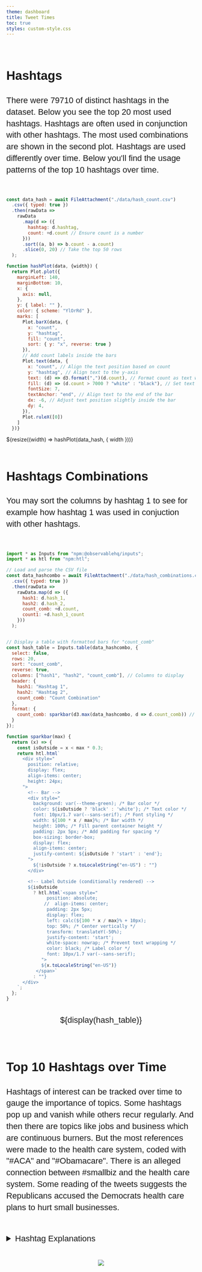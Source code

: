 ```yaml
---
theme: dashboard
title: Tweet Times
toc: true
styles: custom-style.css
---
```


<style>
/* Chart Wrapper: Center charts and text */
.chart-wrapper {
    display: flex;
    flex-direction: column;
    align-items: center;
    margin: 0 auto;
    max-width: 900px;
}

/* Global Wrapper: Center all page content */
.page-wrapper {
    display: flex;
    flex-direction: column;
    align-items: center; /* Center content horizontally */
    margin: 0 auto; /* Center the wrapper itself */
    max-width: 900px; /* Match the text dimensions */
    padding: 20px; /* Add spacing around the edges */
    box-sizing: border-box;
}

/* Text Container: Style the text block */
.text-container {
    text-align: left;
    margin: 20px auto;
    max-width: 1200px;
    line-height: 1.4;
    font-size: 22px;
    font-family: "Calibri", Arial, sans-serif;
}

.body{
  max-width: 900px;
  margin: 20px auto;
  max-width: 1200px;
}

svg {
    max-width: 100%; /* Ensure the SVG scales within its container */
    height: auto;    /* Maintain aspect ratio */
  }
</style>

<div class="chart-wrapper">
  <div class="text-container">
   <h2>Hashtags</h2>
  <p>
  There were 79710 of distinct hashtags in the dataset. Below you see the top 20 most used hashtags. Hashtags are often used in conjunction with other hashtags. The most used combinations are shown in the second plot. Hashtags are used differently over time. Below you'll find the usage patterns of the top 10 hashtags over time.
  </p>
  </div>
</div>


```js
const data_hash = await FileAttachment("./data/hash_count.csv")
  .csv({ typed: true })
  .then(rawData => 
    rawData
      .map(d => ({
        hashtag: d.hashtag,
        count: +d.count // Ensure count is a number
      }))
      .sort((a, b) => b.count - a.count) 
      .slice(0, 20) // Take the top 50 rows
  );
```


```js
function hashPlot(data, {width}) {
  return Plot.plot({
    marginLeft: 140,
    marginBottom: 10,
    x: {
      axis: null,
    },
    y: { label: "" },
    color: { scheme: "YlOrRd" },
    marks: [
      Plot.barX(data, {
        x: "count",
        y: "hashtag",
        fill: "count",
        sort: { y: "x", reverse: true }
      }),
      // Add count labels inside the bars
      Plot.text(data, {
        x: "count", // Align the text position based on count
        y: "hashtag", // Align text to the y-axis
        text: (d) => d3.format(",")(d.count), // Format count as text with commas
        fill: (d) => (d.count > 7000 ? "white" : "black"), // Set text color to white for visibility
        fontSize: 7,
        textAnchor: "end", // Align text to the end of the bar
        dx: -6, // Adjust text position slightly inside the bar
        dy: 4,
      }),
      Plot.ruleX([0])
    ]
  })}

```

<div class="card">
  ${resize((width) => hashPlot(data_hash, { width }))}
</div>



<div class="chart-wrapper">
  <div class="text-container">
   <h2>Hashtags Combinations</h2>
  <p>
You may sort the columns by hashtag 1 to see for example how hashtag 1 was used in conjuction with other hashtags.
  </p>
  </div>
</div>

```js
import * as Inputs from "npm:@observablehq/inputs";
import * as htl from "npm:htl";

// Load and parse the CSV file
const data_hashcombo = await FileAttachment("./data/hash_combinations.csv")
  .csv({ typed: true })
  .then(rawData =>
    rawData.map(d => ({
      hash1: d.hash_1,
      hash2: d.hash_2,
      count_comb: +d.count,
      count1: +d.hash_1_count
    }))
  );

```

```js

// Display a table with formatted bars for "count_comb"
const hash_table = Inputs.table(data_hashcombo, {
  select: false,
  rows: 20,
  sort: "count_comb", 
  reverse: true,
  columns: ["hash1", "hash2", "count_comb"], // Columns to display
  header: {
    hash1: "Hashtag 1",
    hash2: "Hashtag 2",
    count_comb: "Count Combination"
  },
  format: {
    count_comb: sparkbar(d3.max(data_hashcombo, d => d.count_comb)) // Use a custom bar renderer
  }
});

function sparkbar(max) {
  return (x) => {
    const isOutside = x < max * 0.3; 
    return htl.html`
      <div style="
        position: relative;
        display: flex;
        align-items: center;
        height: 24px; 
      ">
        <!-- Bar -->
        <div style="
          background: var(--theme-green); /* Bar color */
          color: ${isOutside ? 'black' : 'white'}; /* Text color */
          font: 10px/1.7 var(--sans-serif); /* Font styling */
          width: ${100 * x / max}%; /* Bar width */
          height: 100%; /* Fill parent container height */
          padding: 2px 5px; /* Add padding for spacing */
          box-sizing: border-box;
          display: flex;
          align-items: center;
          justify-content: ${isOutside ? 'start' : 'end'}; 
        ">
          ${!isOutside ? x.toLocaleString("en-US") : ""}
        </div>

        <!-- Label Outside (conditionally rendered) -->
        ${isOutside
          ? htl.html`<span style="
               position: absolute;
              //  align-items: center;
               padding: 2px 5px;
               display: flex;
               left: calc(${100 * x / max}% + 10px); 
               top: 50%; /* Center vertically */
               transform: translateY(-50%);
               justify-content: 'start';
               white-space: nowrap; /* Prevent text wrapping */
               color: black; /* Label color */
               font: 10px/1.7 var(--sans-serif);
             ">
             ${x.toLocaleString("en-US")}
           </span>`
          : ""}
      </div>
    `;
  };
}


```


<div class="chart-wrapper">
  <div class="text-container">
${display(hash_table)}
  </div>
</div>


<div class="chart-wrapper">
  <div class="text-container">
    <h2>Top 10 Hashtags over Time</h2>
    <p>
      Hashtags of interest can be tracked over time to gauge the importance of topics. Some hashtags pop up and vanish 
      while others recur regularly. And then there are topics like jobs and business which are continuous burners. But 
      the most references were made to the health care system, coded with "#ACA" and "#Obamacare". There is an alleged  connection between #smallbiz and the health care system. Some reading of the tweets suggests the Republicans accused the Democrats health care plans to hurt small businesses. 
    </p>
    <br>
    <details>
      <summary>Hashtag Explanations</summary>
      <div class="details-text">
        <p>
          <strong>"Obamacare"</strong> is the same as <strong>"ACA"</strong> and means the Affordable Care Act. It helps 
          to provide low-income households with affordable health insurance. This is apparently an important topic for Americans.
        </p>
        <p>
          <strong>"TCOT"</strong> stands for Top Conservatives On Twitter and is a distinguishing mark for Republicans.
        </p>
        <p>
          <strong>"SOTU"</strong> is the State of the Union Address, an <strong>annual</strong> message delivered by the 
          president to a joint session of the US Congress.
        </p>
        <p>
          The Supreme Court Of The United States, <strong>"SCOTUS"</strong>, is the highest court in the land and the 
          final judge in matters of interpreting both the Constitution and all cases involving the laws passed by Congress. 
          It has been said that the nomination and confirmation process has become highly politicized in the last few decades, 
          with parties trying to get their Republican or Democratic-leaning judge into the court.
        </p>
        <p>
          <strong>"UTPOL"</strong> is short for Utah politics but really refers to the 
          <a href="https://www.nga.org/disagree-better/" target="_blank" rel="noopener noreferrer">"Disagree Better"</a> 
          initiative of Utah governors to promote a less polarized political dialogue.
        </p>
        <p>
          <strong>"MEPOLITICS"</strong>: Maine politics. Maine is a state in the northeast of the US with borders to Canada.
        </p>
      </div>
    </details>
  </div>
</div>



<div class="chart-wrapper">
  <div class="text-container">
<img src="./img/top10_hash.png">
  </div>
</div>

